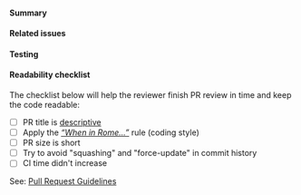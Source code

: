 #### Summary

<!--
    This section will help the reviewer better understand the context of this change.
    Please provide a TLDR appropriate to the change's complexity on what was changed and why.
    If fixing an error, explain the root cause and the chosen solution's rationale, especially if not obvious.
    Include context like links to related documents/issues/test plans and highlight notable information or specific concerns.

    See guidelines: https://project-chip.github.io/connectedhomeip-doc/contributing/pull_request_guidelines.html#pr-summary-description
    See title formatting: https://project-chip.github.io/connectedhomeip-doc/contributing/pull_request_guidelines.html#title-formatting

    Please replace this HTML comment with the actual PR summary.
-->

#### Related issues

<!--
    This section will help the reviewer easily navigate to the GitHub issues related to this PR change.
    Please mention all the related issues in this section.

    Tip: use the syntax of Fixes #.... to mark issues completed on PR merge or use #... to reference issues that are addressed.

    Examples:
        Fixes: #12345
        #12345
        N/A (not preferable)

    Please replace this HTML comment with the actual information about related issues.
-->

#### Testing

<!--
    This section will help the reviewer understand how this PR change was tested.
    As a general rule, a proposed PR change must not break the existing code and must be well-tested.
    Please include information about testing.

    See testing guidelines: https://project-chip.github.io/connectedhomeip-doc/contributing/pull_request_guidelines.html#testing

    Examples:
        added unit tests
        verified by YAML test: TC_ABC.yaml
        added Python test: TC_DEF.py
        manually tested (mention steps to reproduce)

    Please replace this HTML comment with the actual information about how the testing was done.
 -->

#### Readability checklist

The checklist below will help the reviewer finish PR review in time and keep the
code readable:

-   [ ] PR title is
        [descriptive](https://project-chip.github.io/connectedhomeip-doc/contributing/pull_request_guidelines.html#title-formatting)
-   [ ] Apply the
        [_“When in Rome…”_](https://project-chip.github.io/connectedhomeip-doc/style/CODING_STYLE_GUIDE.html)
        rule (coding style)
-   [ ] PR size is short
-   [ ] Try to avoid "squashing" and "force-update" in commit history
-   [ ] CI time didn't increase

See: [Pull Request Guidelines](https://project-chip.github.io/connectedhomeip-doc/contributing/pull_request_guidelines.html)
